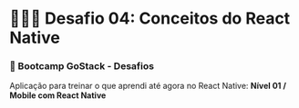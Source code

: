 # 👨🏼‍🚀 Desafio 04: Conceitos do React Native

### 🚀 Bootcamp GoStack - Desafios

Aplicação para treinar o que aprendi até agora no React Native: **Nível 01 / Mobile com React Native**
